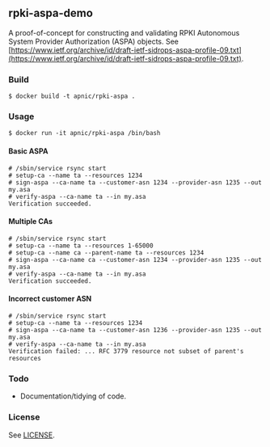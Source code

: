 ## rpki-aspa-demo

A proof-of-concept for constructing and validating RPKI Autonomous
System Provider Authorization (ASPA) objects.
See [https://www.ietf.org/archive/id/draft-ietf-sidrops-aspa-profile-09.txt](https://www.ietf.org/archive/id/draft-ietf-sidrops-aspa-profile-09.txt).

### Build

    $ docker build -t apnic/rpki-aspa .

### Usage

    $ docker run -it apnic/rpki-aspa /bin/bash

#### Basic ASPA

    # /sbin/service rsync start
    # setup-ca --name ta --resources 1234
    # sign-aspa --ca-name ta --customer-asn 1234 --provider-asn 1235 --out my.asa
    # verify-aspa --ca-name ta --in my.asa
    Verification succeeded.

#### Multiple CAs

    # /sbin/service rsync start
    # setup-ca --name ta --resources 1-65000
    # setup-ca --name ca --parent-name ta --resources 1234
    # sign-aspa --ca-name ca --customer-asn 1234 --provider-asn 1235 --out my.asa
    # verify-aspa --ca-name ta --in my.asa
    Verification succeeded.

#### Incorrect customer ASN

    # /sbin/service rsync start
    # setup-ca --name ta --resources 1234
    # sign-aspa --ca-name ta --customer-asn 1236 --provider-asn 1235 --out my.asa
    # verify-aspa --ca-name ta --in my.asa
    Verification failed: ... RFC 3779 resource not subset of parent's resources

### Todo

   - Documentation/tidying of code.

### License

See [LICENSE](./LICENSE).
